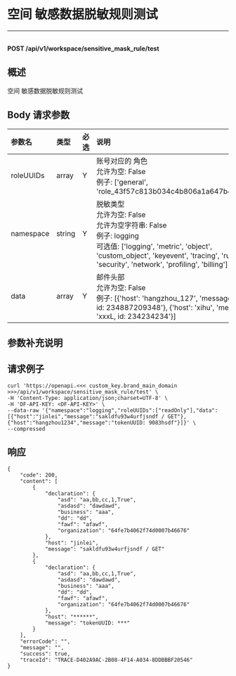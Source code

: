 # 空间 敏感数据脱敏规则测试

---

<br />**POST /api/v1/workspace/sensitive_mask_rule/test**

## 概述
空间 敏感数据脱敏规则测试




## Body 请求参数

| 参数名        | 类型     | 必选   | 说明              |
|:-----------|:-------|:-----|:----------------|
| roleUUIDs | array | Y | 账号对应的 角色<br>允许为空: False <br>例子: ['general', 'role_43f57c813b034c4b806a1a647b4ee387'] <br> |
| namespace | string | Y | 脱敏类型<br>允许为空: False <br>允许为空字符串: False <br>例子: logging <br>可选值: ['logging', 'metric', 'object', 'custom_object', 'keyevent', 'tracing', 'rum', 'security', 'network', 'profiling', 'billing'] <br> |
| data | array | Y | 邮件头部<br>允许为空: False <br>例子: [{'host': 'hangzhou_127', 'message': 'xxxL, id: 234887209348'}, {'host': 'xihu', 'message': 'xxxL, id: 234234234'}] <br> |

## 参数补充说明





## 请求例子
```shell
curl 'https://openapi.<<< custom_key.brand_main_domain >>>/api/v1/workspace/sensitive_mask_rule/test' \
-H 'Content-Type: application/json;charset=UTF-8' \
-H 'DF-API-KEY: <DF-API-KEY>' \
--data-raw '{"namespace":"logging","roleUUIDs":["readOnly"],"data":[{"host":"jinlei","message":"sakldfu93w4urfjsndf / GET"},{"host":"hangzhou1234","message":"tokenUUID: 9083hsdf"}]}' \
--compressed
```




## 响应
```shell
{
    "code": 200,
    "content": [
        {
            "declaration": {
                "asd": "aa,bb,cc,1,True",
                "asdasd": "dawdawd",
                "business": "aaa",
                "dd": "dd",
                "fawf": "afawf",
                "organization": "64fe7b4062f74d0007b46676"
            },
            "host": "jinlei",
            "message": "sakldfu93w4urfjsndf / GET"
        },
        {
            "declaration": {
                "asd": "aa,bb,cc,1,True",
                "asdasd": "dawdawd",
                "business": "aaa",
                "dd": "dd",
                "fawf": "afawf",
                "organization": "64fe7b4062f74d0007b46676"
            },
            "host": "******",
            "message": "tokenUUID: ***"
        }
    ],
    "errorCode": "",
    "message": "",
    "success": true,
    "traceId": "TRACE-D402A9AC-2B08-4F14-A034-8DDBBBF20546"
} 
```




